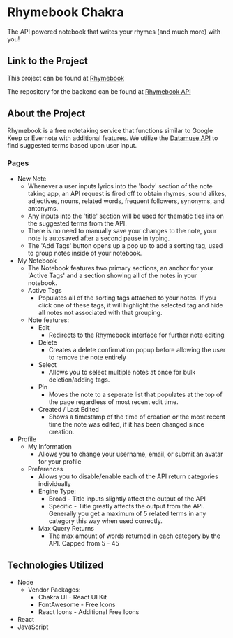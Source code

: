 # Rhymebook Chakra
The API powered notebook that writes your rhymes (and much more) with you!

## Link to the Project
This project can be found at [Rhymebook](https://rhymebook.graydonwasil.com)

The repository for the backend can be found at [Rhymebook API](https://github.com/Arrangedgodly/rhymebook-api)

## About the Project
Rhymebook is a free notetaking service that functions similar to Google Keep or Evernote with additional features. We utilize the [Datamuse API](https://www.datamuse.com/api/) to find suggested terms based upon user input.

### Pages
* New Note
  - Whenever a user inputs lyrics into the 'body' section of the note taking app, an API request is fired off to obtain rhymes, sound alikes, adjectives, nouns, related words, frequent followers, synonyms, and antonyms.
  - Any inputs into the 'title' section will be used for thematic ties ins on the suggested terms from the API.
  - There is no need to manually save your changes to the note, your note is autosaved after a second pause in typing.
  - The 'Add Tags' button opens up a pop up to add a sorting tag, used to group notes inside of your notebook.
* My Notebook
  - The Notebook features two primary sections, an anchor for your 'Active Tags' and a section showing all of the notes in your notebook.
  - Active Tags
    * Populates all of the sorting tags attached to your notes. If you click one of these tags, it will highlight the selected tag and hide all notes not associated with that grouping.
  - Note features:
    * Edit
      - Redirects to the Rhymebook interface for further note editing
    * Delete
      - Creates a delete confirmation popup before allowing the user to remove the note entirely
    * Select
      - Allows you to select multiple notes at once for bulk deletion/adding tags.
    * Pin
      - Moves the note to a seperate list that populates at the top of the page regardless of most recent edit time.
    * Created / Last Edited
      - Shows a timestamp of the time of creation or the most recent time the note was edited, if it has been changed since creation.
* Profile
  * My Information
    - Allows you to change your username, email, or submit an avatar for your profile
  * Preferences
    - Allows you to disable/enable each of the API return categories individually
    - Engine Type:
      * Broad - Title inputs slightly affect the output of the API
      * Specific - Title greatly affects the output from the API. Generally you get a maximum of 5 related terms in any category this way when used correctly.
    - Max Query Returns
      * The max amount of words returned in each category by the API. Capped from 5 - 45


## Technologies Utilized
* Node
  - Vendor Packages:
    * Chakra UI - React UI Kit
    * FontAwesome - Free Icons
    * React Icons - Additional Free Icons
* React
* JavaScript
